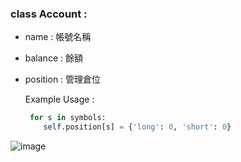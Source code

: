 ### class Account :

* name : 帳號名稱
* balance : 餘額
* position : 管理倉位

  Example Usage :

  ```python
   for s in symbols:
      self.position[s] = {'long': 0, 'short': 0}
  ```

![image](https://imgur.com/L7XZLXS.png)